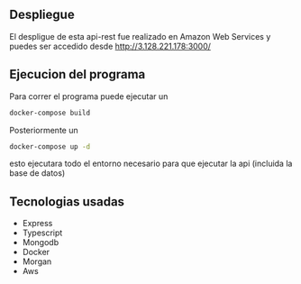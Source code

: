 ## Despliegue
El despligue de esta api-rest fue realizado en Amazon Web Services y puedes ser accedido desde
http://3.128.221.178:3000/

## Ejecucion del programa

Para correr el programa puede ejecutar un 
```bash
docker-compose build
```
Posteriormente un 
```bash
docker-compose up -d
```
esto ejecutara todo el entorno necesario para que ejecutar la api (incluida la base de datos)

## Tecnologias usadas

- Express
- Typescript
- Mongodb
- Docker
- Morgan
- Aws